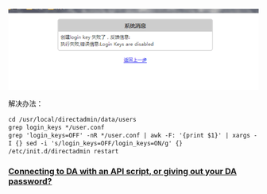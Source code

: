 ![directadmin_login_key_err](./image/directadmin_login_key_err.png)

解决办法：

	cd /usr/local/directadmin/data/users
	grep login_keys */user.conf
	grep 'login_keys=OFF' -nR */user.conf | awk -F: '{print $1}' | xargs -I {} sed -i 's/login_keys=OFF/login_keys=ON/g' {}
	/etc/init.d/directadmin restart

### [Connecting to DA with an API script, or giving out your DA password?](http://forum.directadmin.com/showthread.php?t=47667&p=249737#post249737)